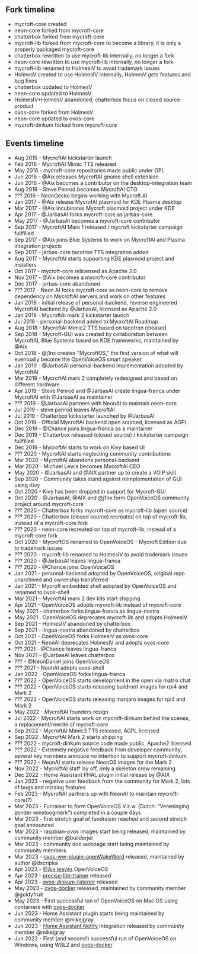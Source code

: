 ## Fork timeline

- mycroft-core created
- neon-core forked from mycroft-core
- chatterbox forked from mycroft-core
- mycroft-lib forked from mycroft-core to become a library, it is only a properly packaged mycroft-core
- chatterbox rewritten to use mycroft-lib internally, no longer a fork
- neon-core rewritten to use mycroft-lib internally, no longer a fork
- mycroft-lib renamed to HolmesIV to avoid trademark issues
- HolmesV created to use HolmesIV internally, HolmesV gets features and bug fixes
- chatterbox updated to HolmesV
- neon-core updated to HolmesV
- HolmesIV+HolmesV abandoned, chatterbox focus on closed source product
- ovos-core forked from HolmesV
- neon-core updated to ovos-core
- mycroft-dinkum forked from mycroft-core

## Events timeline

- Aug 2015 - MycroftAI kickstarter launch
- Feb 2016 - MycroftAI Mimic TTS released
- May 2016 - mycroft-core repositories made public under GPL
- Jun 2016 - @Aix releases MycroftAI gnome shell extension
- Jun 2016 - @Aix becomes a contributor on the desktop-integration team
- Aug 2016 - Steve Penrod becomes MycroftAI CTO
- ??? 2016 - NeonGecko begins working with Mycroft AI
- Jan 2017 - @Aix release MycrofAI plasmoid for KDE Plasma desktop
- Mar 2017 - @Aix incubinates Mycroft plasmoid project under KDE
- Apr 2017 - @JarbasAI forks mycroft-core as jarbas-core
- May 2017 - @JarbasAI becomes a mycroft-core contributor
- Sep 2017 - MycroftAI Mark 1 released / mycroft kickstarter campaign fullfilled
- Sep 2017 - @Aix joins Blue Systems to work on MycroftAI and Plasma integration projects
- Sep 2017 - jarbas-core tacotron TTS integration added
- Aug 2017 - MycroftAI starts supporting KDE plasmoid project and installers
- Oct 2017 - mycroft-core relicensed as Apache 2.0
- Nov 2017 - @Aix becomes a mycroft-core contributor
- Dec 2017 - jarbas-core abandoned
- ??? 2017 - Neon AI forks mycroft-core as neon-core to remove dependency on MycroftAI servers and work on other features
- Jan 2018 - initial release of personal-backend, reverse engineered MycroftAI backend by @JarbasAI, licensed as Apache 2.0
- Jan 2018 - MycroftAI mark 2 kickstarter launch
- Jul 2018 - personal-backend added to MycroftAI Roadmap
- Aug 2018 - MycroftAI Mimic2 TTS based on tacotron released
- Sep 2018 - Mycroft-GUI was created by collaboration between MycroftAI, Blue Systems based on KDE frameworks, maintained by @Aix
- Oct 2018 - @j1nx creates "MycroftOS," the first version of what will eventually become the OpenVoiceOS smart speaker
- Jan 2019 - @JarbasAI personal-backend implementation adopted by MycroftAI
- Mar 2019 - MycroftAI mark 2 completely redesigned and based on different hardware
- Apr 2019 - Steve Penrod and @JarbasAI create lingua-franca under MycroftAI with @JarbasAI as maintainer
- ??? 2019 - @JarbasAI partners with NeonAI to maintain neon-core
- Jul 2019 - steve penrod leaves MycroftAI
- Jul 2019 - Chatterbox kickstarter launched by @JarbasAI
- Oct 2019 - Official MycroftAI backend open sourced, licensed as AGPL
- Dec 2019 - @Chance joins lingua-franca as a maintainer
- Dec 2019 - Chatterbox released (closed source) / kickstarter campaign fullfilled
- Dec 2019 - MycroftAI starts to work on Kivy based UI
- ??? 2020 - MycroftAI starts neglecting community contributions
- Mar 2020 - MycroftAI abandons personal-backend
- Mar 2020 - Michael Lewis becomes MycroftAI CEO
- May 2020 - @JarbasAI and @AIX partner up to create a VOIP skill
- Sep 2020 - Community takes stand against reimplementation of GUI using Kivy
- Oct 2020 - Kivy has been dropped in support for Mycroft-GUI
- Oct 2020 - @JarbasAI, @AIX and @j1nx form OpenVoiceOS community project around mycroft-core
- ??? 2020 - Chatterbox forks mycroft-core as mycroft-lib (open source)
- ??? 2020 - Chatterbox (closed source) recreated on top of mycroft-lib, instead of a mycroft-core fork
- ??? 2020 - neon-core recreated on top of mycroft-lib, instead of a mycroft-core fork
- Oct 2020 - MycroftOS renamed to OpenVoiceOS - Mycroft Edition due to trademark issues
- ??? 2020 - mycroft-lib renamed to HolmesIV to avoid trademark issues
- ??? 2020 - @JarbasAI leaves lingua-franca
- ??? 2020 - @Chance joins OpenVoiceOS
- Jan 2021 - personal-backend adopted by OpenVoiceOS, original repo unarchived and ownership transferred
- Jan 2021 - Mycroft embedded shell adopted by OpenVoiceOS and renamed to ovos-shell
- Mar 2021 - MycroftAI mark 2 dev kits start shipping
- Apr 2021 - OpenVoiceOS adopts mycroft-lib instead of mycroft-core
- May 2021 - chatterbox forks lingua-franca as lingua-nostra
- May 2021 . OpenVoiceOS deprecates mycroft-lib and adopts HolmesIV
- Sep 2021 - HolmesIV abandoned by chatterbox
- Sep 2021 - lingua-nostra abandoned by chatterbox
- Oct 2021 - OpenVoiceOS forks HolmesIV as ovos-core
- Oct 2021 - NeonAI deprecates HolmesIV and adopts ovos-core
- ??? 2021 - @Chance leaves lingua-franca
- Nov 2021 - @JarbasAI leaves chatterbox
- ??? - @NeonDaniel joins OpenVoiceOS
- ??? 2021 - NeonAI adopts ovos-shell
- Jan 2022 - OpenVoiceOS forks lingua-franca
- ??? 2022 - OpenVoiceOS starts development in the open via matrix chat
- ??? 2022 - OpenVoiceOS starts releasing buildroot images for rpi4 and Mark 2
- ??? 2022 - OpenVoiceOS starts releasing manjaro images for rpi4 and Mark 2
- May 2022 - MycroftAI founders resign
- Jul 2022 - MycroftAI starts work on mycroft-dinkum behind the scenes, a replacement/rewrite of mycroft-core
- Sep 2022 - MycroftAI Mimic3 TTS released, AGPL licensed
- Sep 2022 . MycroftAI Mark 2 starts shipping
- ??? 2022 - mycroft-dinkum source code made public, Apache2 licensed
- ??? 2022 - Extremely negative feedback from developer community, several key members annouce no intention to support mycroft-dinkum
- ??? 2022 - NeonAI starts release NeonOS images for the Mark 2
- Nov 2022 - MycroftAI staff lay off, only a skeleton crew remaining
- Dec 2022 - Home Assistant PHAL plugin initial release by @AIX
- Jan 2023 - negative user feedback from the community for Mark 2, lots of bugs and missing features
- Feb 2023 - MycroftAI partners up with NeonAI to maintain mycroft-core(?)
- Mar 2023 - Funraiser to form OpenVoiceOS V.z.w. (Dutch: "Vereninging zonder winstoogmerk") completed in a couple days
- Mar 2023 - first stretch goal of fundraiser reached and second stretch goal announced
- Mar 2023 - raspbian-ovos images start being released, maintained by community member @builderjer
- Mar 2023 - community doc webpage start being maintained by community members
- Mar 2023 - [ovos-ww-plugin-openWakeWord](https://github.com/OpenVoiceOS/ovos-ww-plugin-openWakeWord) released, maintained by author @dscripka
- Apr 2023 - [@Aix leaves](https://community.mycroft.ai/t/aix-signing-off/13583) OpenVoiceOS
- Apr 2023 - [precise-lite-trainer](https://github.com/OpenVoiceOS/precise-lite-trainer) released
- Apr 2023 - [ovos-dinkum-listener](https://github.com/OpenVoiceOS/ovos-dinkum-listener) released
- May 2023 - [ovos-docker](https://github.com/openvoiceos/ovos-docker) released, maintained by community member @goldyfruit
- May 2023 - First successful run of OpenVoiceOS on Mac OS using containers with [ovos-docker](https://github.com/openvoiceos/ovos-docker)
- Jun 2023 - Home Assistant plugin starts being maintained by community member @mikejgray
- Jun 2023 - [Home Assistant Notify](https://blog.graywind.org/posts/ovos-homeassistant-notify-integration/) integration released by community member @mikejgray
- Jun 2023 - First (and second!) successful run of OpenVoiceOS on Windows, using WSL2 and [ovos-docker](https://github.com/openvoiceos/ovos-docker)
